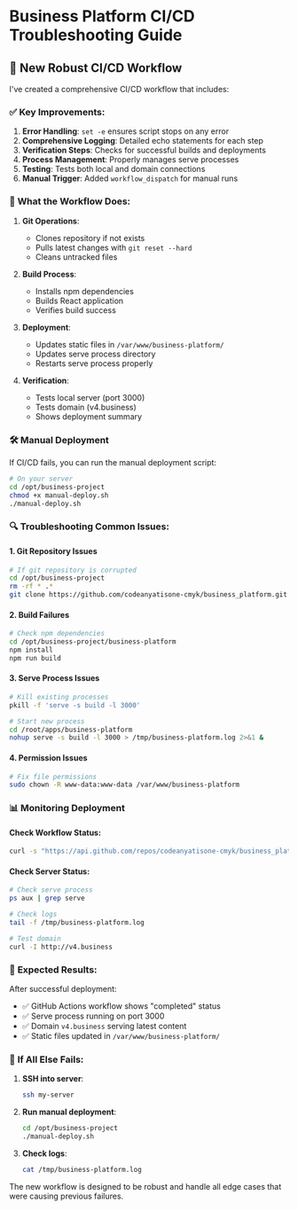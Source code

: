 # Business Platform CI/CD Troubleshooting Guide

## 🚀 **New Robust CI/CD Workflow**

I've created a comprehensive CI/CD workflow that includes:

### ✅ **Key Improvements:**

1. **Error Handling**: `set -e` ensures script stops on any error
2. **Comprehensive Logging**: Detailed echo statements for each step
3. **Verification Steps**: Checks for successful builds and deployments
4. **Process Management**: Properly manages serve processes
5. **Testing**: Tests both local and domain connections
6. **Manual Trigger**: Added `workflow_dispatch` for manual runs

### 🔧 **What the Workflow Does:**

1. **Git Operations**:
   - Clones repository if not exists
   - Pulls latest changes with `git reset --hard`
   - Cleans untracked files

2. **Build Process**:
   - Installs npm dependencies
   - Builds React application
   - Verifies build success

3. **Deployment**:
   - Updates static files in `/var/www/business-platform/`
   - Updates serve process directory
   - Restarts serve process properly

4. **Verification**:
   - Tests local server (port 3000)
   - Tests domain (v4.business)
   - Shows deployment summary

### 🛠️ **Manual Deployment**

If CI/CD fails, you can run the manual deployment script:

```bash
# On your server
cd /opt/business-project
chmod +x manual-deploy.sh
./manual-deploy.sh
```

### 🔍 **Troubleshooting Common Issues:**

#### **1. Git Repository Issues**
```bash
# If git repository is corrupted
cd /opt/business-project
rm -rf * .*
git clone https://github.com/codeanyatisone-cmyk/business_platform.git .
```

#### **2. Build Failures**
```bash
# Check npm dependencies
cd /opt/business-project/business-platform
npm install
npm run build
```

#### **3. Serve Process Issues**
```bash
# Kill existing processes
pkill -f 'serve -s build -l 3000'

# Start new process
cd /root/apps/business-platform
nohup serve -s build -l 3000 > /tmp/business-platform.log 2>&1 &
```

#### **4. Permission Issues**
```bash
# Fix file permissions
sudo chown -R www-data:www-data /var/www/business-platform
```

### 📊 **Monitoring Deployment**

#### **Check Workflow Status:**
```bash
curl -s "https://api.github.com/repos/codeanyatisone-cmyk/business_platform/actions/runs?per_page=1"
```

#### **Check Server Status:**
```bash
# Check serve process
ps aux | grep serve

# Check logs
tail -f /tmp/business-platform.log

# Test domain
curl -I http://v4.business
```

### 🎯 **Expected Results:**

After successful deployment:
- ✅ GitHub Actions workflow shows "completed" status
- ✅ Serve process running on port 3000
- ✅ Domain `v4.business` serving latest content
- ✅ Static files updated in `/var/www/business-platform/`

### 🚨 **If All Else Fails:**

1. **SSH into server**:
   ```bash
   ssh my-server
   ```

2. **Run manual deployment**:
   ```bash
   cd /opt/business-project
   ./manual-deploy.sh
   ```

3. **Check logs**:
   ```bash
   cat /tmp/business-platform.log
   ```

The new workflow is designed to be robust and handle all edge cases that were causing previous failures.
